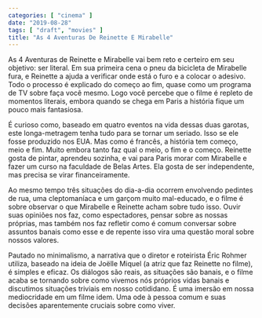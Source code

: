 ```yaml
---
categories: [ "cinema" ]
date: "2019-08-28"
tags: [ "draft", "movies" ]
title: "As 4 Aventuras De Reinette E Mirabelle"
---
```

As 4 Aventuras de Reinette e Mirabelle vai bem reto e certeiro em
seu objetivo: ser literal. Em sua primeira cena o pneu da bicicleta
de Mirabelle fura, e Reinette a ajuda a verificar onde está o furo e
a colocar o adesivo. Todo o processo é explicado do começo ao fim,
quase como um programa de TV sobre faça você mesmo. Logo você percebe
que o filme é repleto de momentos literais, embora quando se chega em
Paris a história fique um pouco mais fantasiosa.

É curioso como, baseado em quatro eventos na vida dessas duas garotas,
este longa-metragem tenha tudo para se tornar um seriado. Isso se
ele fosse produzido nos EUA. Mas como é francês, a história tem
começo, meio e fim. Muito embora tanto faz qual o meio, o fim e o
começo. Reinette gosta de pintar, aprendeu sozinha, e vai para Paris
morar com Mirabelle e fazer um curso na faculdade de Belas Artes. Ela
gosta de ser independente, mas precisa se virar financeiramente.

Ao mesmo tempo três situações do dia-a-dia ocorrem envolvendo
pedintes de rua, uma cleptomaníaca e um garçom muito mal-educado,
e o filme é sobre observar o que Mirabelle e Reinette acham sobre tudo
isso. Ouvir suas opiniões nos faz, como espectadores, pensar sobre as
nossas próprias, mas também nos faz refletir como é comum conversar
sobre assuntos banais como esse e de repente isso vira uma questão
moral sobre nossos valores.

Pautado no minimalismo, a narrativa que o diretor e roteirista Éric
Rohmer utiliza, baseado na ideia de Joëlle Miquel (a atriz que faz
Reinette no filme), é simples e eficaz. Os diálogos são reais, as
situações são banais, e o filme acaba se tornando sobre como vivemos
nós próprios vidas banais e discutimos situações triviais em nosso
cotididano. É uma imersão em nossa mediocridade em um filme idem. Uma
ode à pessoa comum e suas decisões aparentemente cruciais sobre como
viver.
